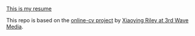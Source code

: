 [This is my resume](https://deskinazi.github.io/online_resume/)

This repo is based on the [online-cv project](http://webjeda.com/online-cv/) by [Xiaoying Riley at 3rd Wave Media](http://themes.3rdwavemedia.com/).
